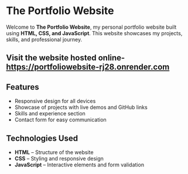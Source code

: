 # The Portfolio Website

Welcome to **The Portfolio Website**, my personal portfolio website built using **HTML, CSS, and JavaScript**. This website showcases my projects, skills, and professional journey.

## Visit the website hosted online- https://portfoliowebsite-rj28.onrender.com

## Features
- Responsive design for all devices
- Showcase of projects with live demos and GitHub links
- Skills and experience section
- Contact form for easy communication

## Technologies Used
- **HTML** – Structure of the website
- **CSS** – Styling and responsive design
- **JavaScript** – Interactive elements and form validation
